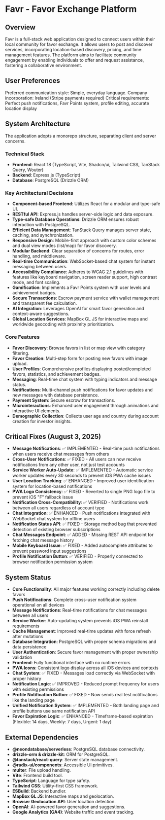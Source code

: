 # Favr - Favor Exchange Platform

## Overview

Favr is a full-stack web application designed to connect users within their local community for favor exchange. It allows users to post and discover services, incorporating location-based discovery, pricing, and time management features. The platform aims to facilitate community engagement by enabling individuals to offer and request assistance, fostering a collaborative environment.

## User Preferences

Preferred communication style: Simple, everyday language.
Company incorporation: Ireland (Stripe payments required)
Critical requirements: Perfect push notifications, Favr Points system, profile editing, accurate location display

## System Architecture

The application adopts a monorepo structure, separating client and server concerns.

### Technical Stack
- **Frontend**: React 18 (TypeScript, Vite, Shadcn/ui, Tailwind CSS, TanStack Query, Wouter)
- **Backend**: Express.js (TypeScript)
- **Database**: PostgreSQL (Drizzle ORM)

### Key Architectural Decisions
- **Component-based Frontend**: Utilizes React for a modular and type-safe UI.
- **RESTful API**: Express.js handles server-side logic and data exposure.
- **Type-safe Database Operations**: Drizzle ORM ensures robust interaction with PostgreSQL.
- **Efficient Data Management**: TanStack Query manages server state, caching, and synchronization.
- **Responsive Design**: Mobile-first approach with custom color schemes and dual view modes (list/map) for favor discovery.
- **Modular Backend**: Clear separation of concerns for routes, error handling, and middleware.
- **Real-time Communication**: WebSocket-based chat system for instant messaging between users.
- **Accessibility Compliance**: Adheres to WCAG 2.1 guidelines with features like keyboard navigation, screen reader support, high contrast mode, and font scaling.
- **Gamification**: Implements a Favr Points system with user levels and achievement badges.
- **Secure Transactions**: Escrow payment service with wallet management and transparent fee calculation.
- **AI Integration**: Leverages OpenAI for smart favor generation and context-aware suggestions.
- **Global Location Services**: MapBox GL JS for interactive maps and worldwide geocoding with proximity prioritization.

### Core Features
- **Favor Discovery**: Browse favors in list or map view with category filtering.
- **Favor Creation**: Multi-step form for posting new favors with image upload.
- **User Profiles**: Comprehensive profiles displaying posted/completed favors, statistics, and achievement badges.
- **Messaging**: Real-time chat system with typing indicators and message status.
- **Notifications**: Multi-channel push notifications for favor updates and new messages with database persistence.
- **Payment System**: Secure escrow for transactions.
- **Microinteractions**: Enhanced user engagement through animations and interactive UI elements.
- **Demographic Collection**: Collects user age and country during account creation for investor insights.

## Critical Fixes (August 3, 2025)
- **Message Notifications**: ✅ IMPLEMENTED - Real-time push notifications when users receive chat messages from others
- **Cross-User Notifications**: ✅ FIXED - All users can now receive notifications from any other user, not just test accounts
- **Service Worker Auto-Update**: ✅ IMPLEMENTED - Automatic service worker updates every 30 seconds to prevent iOS PWA cache issues
- **User Location Tracking**: ✅ ENHANCED - Improved user identification system for location-based notifications
- **PWA Logo Consistency**: ✅ FIXED - Reverted to single PNG logo file to prevent iOS "F" fallback issue
- **Notification Cross-Compatibility**: ✅ VERIFIED - Notifications work between all users regardless of account type
- **Chat Integration**: ✅ ENHANCED - Push notifications integrated with WebSocket chat system for offline users
- **Notification Status API**: ✅ FIXED - Storage method bug that prevented detection of existing browser subscriptions
- **Chat Messages Endpoint**: ✅ ADDED - Missing REST API endpoint for fetching chat message history
- **Mobile Keyboard Issue**: ✅ FIXED - Added autocomplete attributes to prevent password input suggestions
- **Profile Notification Button**: ✅ VERIFIED - Properly connected to browser notification permission system

## System Status
- **Core Functionality**: All major features working correctly including delete favors
- **Push Notifications**: Complete cross-user notification system operational on all devices
- **Message Notifications**: Real-time notifications for chat messages between all users
- **Service Worker**: Auto-updating system prevents iOS PWA reinstall requirements
- **Cache Management**: Improved real-time updates with force refresh after mutations
- **Database Integration**: PostgreSQL with proper schema migrations and data persistence
- **User Authentication**: Secure favor management with proper ownership validation
- **Frontend**: Fully functional interface with no runtime errors
- **PWA Icons**: Consistent logo display across all iOS devices and contexts
- **Chat System**: ✅ FIXED - Messages load correctly via WebSocket with proper history
- **Notification Logic**: ✅ IMPROVED - Reduced prompt frequency for users with existing permissions
- **Profile Notification Button**: ✅ FIXED - Now sends real test notifications like the landing page
- **Unified Notification System**: ✅ IMPLEMENTED - Both landing page and profile buttons use same notification API
- **Favor Expiration Logic**: ✅ ENHANCED - Timeframe-based expiration (Flexible: 14 days, Weekly: 7 days, Urgent: 1 day)

## External Dependencies

- **@neondatabase/serverless**: PostgreSQL database connectivity.
- **drizzle-orm & drizzle-kit**: ORM for PostgreSQL.
- **@tanstack/react-query**: Server state management.
- **@radix-ui/components**: Accessible UI primitives.
- **multer**: File upload handling.
- **Vite**: Frontend build tool.
- **TypeScript**: Language for type safety.
- **Tailwind CSS**: Utility-first CSS framework.
- **ESBuild**: Backend bundler.
- **MapBox GL JS**: Interactive maps and geolocation.
- **Browser Geolocation API**: User location detection.
- **OpenAI**: AI-powered favor generation and suggestions.
- **Google Analytics (GA4)**: Website traffic and event tracking.